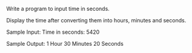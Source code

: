Write a program to input time in seconds. 

Display the time after converting them into hours, minutes and seconds.

Sample Input: Time in seconds: 5420

Sample Output: 1 Hour 30 Minutes 20 Seconds